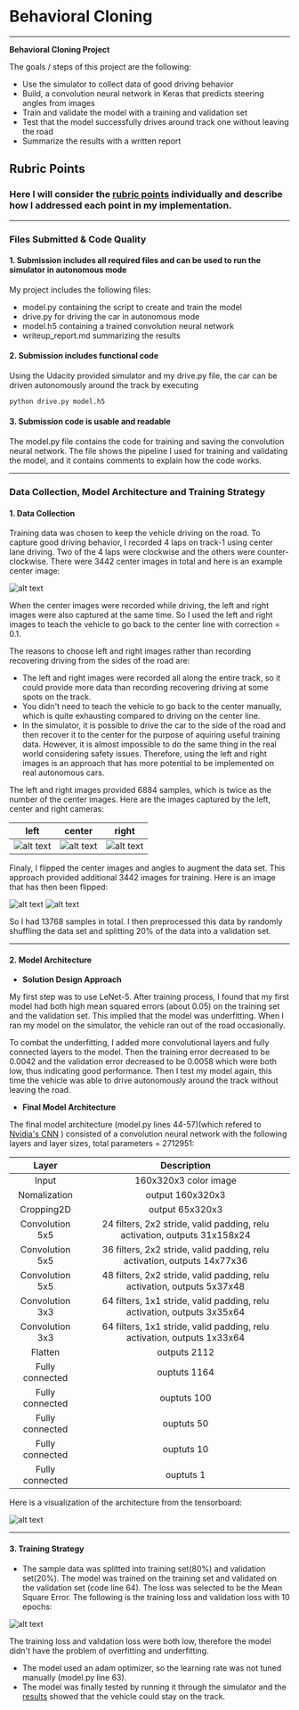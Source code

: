 # **Behavioral Cloning** 

---

**Behavioral Cloning Project**

The goals / steps of this project are the following:
* Use the simulator to collect data of good driving behavior
* Build, a convolution neural network in Keras that predicts steering angles from images
* Train and validate the model with a training and validation set
* Test that the model successfully drives around track one without leaving the road
* Summarize the results with a written report

[//]: # (Image References)

[image1]: ./images/graph.png "Model Visualization"
[image2]: ./images/center.jpg "center_image"
[image3]: ./images/left.jpg "left Image"
[image4]: ./images/center.jpg "center Image"
[image5]: ./images/right.jpg "right Image"
[image6]: ./images/center.jpg "center Image"
[image7]: ./images/center_flip.jpg "center flip Image"
[image8]: ./images/train_valid_loss.png "loss"

## Rubric Points
### Here I will consider the [rubric points](https://review.udacity.com/#!/rubrics/432/view) individually and describe how I addressed each point in my implementation.  

---
### Files Submitted & Code Quality

#### 1. Submission includes all required files and can be used to run the simulator in autonomous mode

My project includes the following files:
* model.py containing the script to create and train the model
* drive.py for driving the car in autonomous mode
* model.h5 containing a trained convolution neural network
* writeup_report.md summarizing the results

#### 2. Submission includes functional code
Using the Udacity provided simulator and my drive.py file, the car can be driven autonomously around the track by executing 
```sh
python drive.py model.h5
```

#### 3. Submission code is usable and readable

The model.py file contains the code for training and saving the convolution neural network. The file shows the pipeline I used for training and validating the model, and it contains comments to explain how the code works.

---

### Data Collection, Model Architecture and Training Strategy

#### 1. Data Collection

Training data was chosen to keep the vehicle driving on the road. To capture good driving behavior, I recorded 4 laps on track-1 using center lane driving. Two of the 4 laps were clockwise and the others were counter-clockwise. There were 3442 center images in total and here is an example center image:

![alt text][image2]

When the center images were recorded while driving, the left and right images were also captured at the same time. So I used the left and right images to teach the vehicle to go back to the center line with correction = 0.1. 

The reasons to choose left and right images rather than recording recovering driving from the sides of the road are:
* The left and right images were recorded all along the entire track, so it could provide more data than recording recovering driving at some spots on the track.
* You didn't need to teach the vehicle to go back to the center manually, which is quite exhausting compared to driving on the center line.
* In the simulator, it is possible to drive the car to the side of the road and then recover it to the center for the purpose of aquiring useful training data. However, it is almost impossible to do the same thing in the real world considering safety issues. Therefore, using the left and right images is an approach that has more potential to be implemented on real autonomous cars. 

The left and right images provided 6884 samples, which is twice as the number of the center images. Here are the images captured by the left, center and right cameras:

|left|center|right|
|-|-|-|
|![alt text][image3]|![alt text][image4]|![alt text][image5]|

Finaly, I flipped the center images and angles to augment the data set. This approach provided additional 3442 images for training. Here is an image that has then been flipped:

![alt text][image6]
![alt text][image7]

So I had 13768 samples in total. I then preprocessed this data by randomly shuffling the data set and splitting 20% of the data into a validation set. 

---

#### 2. Model Architecture

* **Solution Design Approach**

My first step was to use LeNet-5. After training process, I found that my first model had both high mean squared errors (about 0.05) on the training set and the validation set. This implied that the model was underfitting. When I ran my model on the simulator, the vehicle ran out of the road occasionally.

To combat the underfitting, I added more convolutional layers and fully connected layers to the model. Then the training error decreased to be 0.0042 and the validation error decreased to be 0.0058 which were both low, thus indicating good performance. Then I test my model again, this time the vehicle was able to drive autonomously around the track without leaving the road.

* **Final Model Architecture**

The final model architecture (model.py lines 44-57)(which refered to [Nvidia's CNN](https://devblogs.nvidia.com/deep-learning-self-driving-cars/) ) consisted of a convolution neural network with the following layers and layer sizes, total parameters = 2712951:

| Layer         		|     Description	        					| 
|:---------------------:|:---------------------------------------------:| 
| Input         		| 160x320x3 color image   							| 
| Nomalization                   |      output  160x320x3                          |
| Cropping2D   |   output 65x320x3  |
| Convolution 5x5     	| 24 filters, 2x2 stride, valid padding, relu activation, outputs 31x158x24 	|		
| Convolution 5x5	    | 36 filters, 2x2 stride, valid padding, relu activation, outputs 14x77x36				|	
| Convolution 5x5	    | 48 filters, 2x2 stride, valid padding, relu activation, outputs 5x37x48				|	
| Convolution 3x3	    | 64 filters, 1x1 stride, valid padding, relu activation, outputs 3x35x64				|	
| Convolution 3x3	    | 64 filters, 1x1 stride, valid padding, relu activation, outputs 1x33x64				|	
|Flatten |      outputs 2112           |
| Fully connected | ouptuts	1164|
| Fully connected | ouptuts	100	|
| Fully connected | ouptuts	50	|
| Fully connected | ouptuts	10	|
| Fully connected | ouptuts	1	|

Here is a visualization of the architecture from the tensorboard:

![alt text][image1]

---

#### 3. Training Strategy
* The sample data was splitted into training set(80%) and validation set(20%). The model was trained on the training set and validated on the validation set (code line 64). The loss was selected to be the Mean Square Error. The following is the training loss and validation loss with 10 epochs:

![alt text][image8]

The training loss and validation loss were both low, therefore the model didn't have the problem of overfitting and underfitting.

* The model used an adam optimizer, so the learning rate was not tuned manually (model.py line 63).
* The model was finally tested by running it through the simulator and the [results](https://github.com/HenryHXYao/CarND-P4/blob/master/video.mp4) showed that the vehicle could stay on the track. 


